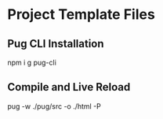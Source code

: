 # Project Template Files

## Pug CLI Installation
npm i g pug-cli

## Compile and Live Reload
pug -w ./pug/src -o ./html -P

